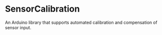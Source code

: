 # SensorCalibration
An Arduino library that supports automated calibration and compensation of sensor input.
